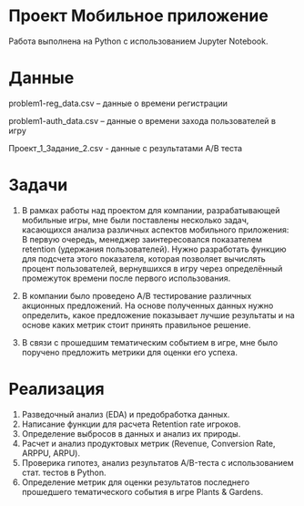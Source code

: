 # Проект Мобильное приложение
Работа выполнена на Python с использованием Jupyter Notebook.

# Данные
problem1-reg_data.csv – данные о времени регистрации

problem1-auth_data.csv – данные о времени захода пользователей в игру

Проект_1_Задание_2.csv - данные с результатами A/B теста

# Задачи

1. В рамках работы над проектом для компании, разрабатывающей мобильные игры, мне были поставлены несколько задач, касающихся анализа различных аспектов мобильного приложения:
В первую очередь, менеджер заинтересовался показателем retention (удержания пользователей). Нужно разработать функцию для подсчета этого показателя, которая позволяет вычислять процент пользователей, вернувшихся в игру через определённый промежуток времени после первого использования.

2. В компании было проведено A/B тестирование различных акционных предложений. На основе полученных данных нужно определить, какое предложение показывает лучшие результаты и на основе каких метрик стоит принять правильное решение.

3. В связи с прошедшим тематическим событием в игре, мне было поручено предложить метрики для оценки его успеха.


# Реализация
1. Разведочный анализ (EDA) и предобработка данных.
2. Написание функции для расчета Retention rate игроков.
3. Определение выбросов в данных и анализ их природы.
4. Расчет и анализ продуктовых метрик (Revenue, Conversion Rate, ARPPU, ARPU).
5. Проверика гипотез, анализ результатов А/B-теста с использованием стат. тестов в Python.
6. Определение метрик для оценки результатов последнего прошедшего тематического события в игре Plants & Gardens.

